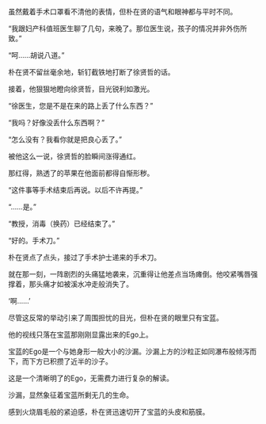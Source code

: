 虽然戴着手术口罩看不清他的表情，但朴在贤的语气和眼神都与平时不同。

“我跟妇产科值班医生聊了几句，来晚了。那位医生说，孩子的情况并非外伤所致。”

“呵……胡说八道。”

朴在贤不留丝毫余地，斩钉截铁地打断了徐贤哲的话。

接着，他狠狠地瞪向徐贤哲，目光锐利如激光。

“徐医生，您是不是在来的路上丢了什么东西？”

“我吗？好像没丢什么东西啊？”

“怎么没有？我看你就是把良心丢了。”

被他这么一说，徐贤哲的脸瞬间涨得通红。

那红得，熟透了的苹果在他面前都得自惭形秽。

“这件事等手术结束后再说。以后不许再提。”

“……是。”

“教授，消毒（换药）已经结束了。”

“好的。手术刀。”

朴在贤点了点头，接过了手术护士递来的手术刀。

就在那一刻，一阵剧烈的头痛猛地袭来，沉重得让他差点当场瘫倒。他咬紧嘴唇强撑着，那头痛才如被溪水冲走般消失了。

‘啊……’

尽管这反常的举动引来了周围担忧的目光，但朴在贤的眼里只有宝蓝。

他的视线只落在宝蓝那刚刚显露出来的Ego上。

宝蓝的Ego是一个与她身形一般大小的沙漏。沙漏上方的沙粒正如同瀑布般倾泻而下，而下方已积攒了近半的沙子。

这是一个清晰明了的Ego，无需费力进行复杂的解读。

沙漏，显然象征着宝蓝所剩无几的生命。

感到火烧眉毛般的紧迫感，朴在贤迅速切开了宝蓝的头皮和筋膜。